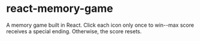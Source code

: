 # react-memory-game
A memory game built in React. Click each icon only once to win--max score receives a special ending. Otherwise, the score resets.
